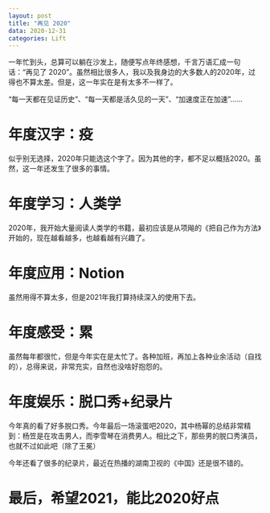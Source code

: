 ```yaml
---
layout: post
title: "再见 2020"
data: 2020-12-31
categories: Lift
---
```


一年忙到头，总算可以躺在沙发上，随便写点年终感想，千言万语汇成一句话：“再见了 2020”。虽然相比很多人，我以及我身边的大多数人的2020年，过得也不算太差。但是，这一年实在是有太多不一样了。

“每一天都在见证历史”、“每一天都是活久见的一天”、“加速度正在加速”......

# 年度汉字：疫

似乎别无选择，2020年只能选这个字了。因为其他的字，都不足以概括2020。虽然，这一年还发生了很多的事情。

# 年度学习：人类学

2020年，我开始大量阅读人类学的书籍，最初应该是从项飚的《把自己作为方法》开始的，现在越看越多，也越看越有兴趣了。

# 年度应用：Notion

虽然用得不算太多，但是2021年我打算持续深入的使用下去。

# 年度感受：累

虽然每年都很忙，但是今年实在是太忙了。各种加班，再加上各种业余活动（自找的），总得来说，非常充实，自然也没啥好抱怨的。

# 年度娱乐：脱口秀+纪录片

今年真的看了好多脱口秀。今年最后一场滚蛋吧2020，其中杨幂的总结非常精到：杨笠是在攻击男人，而李雪琴在消费男人。相比之下，那些男的脱口秀演员，也就不过如此吧（除了王冕）

今年还看了很多的纪录片，最近在热播的湖南卫视的《中国》还是很不错的。

# 最后，希望2021，能比2020好点